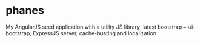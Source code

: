 phanes
======

My AngularJS seed application with a utility JS library, latest bootstrap + ui-bootstrap, ExpressJS server, cache-busting and localization
